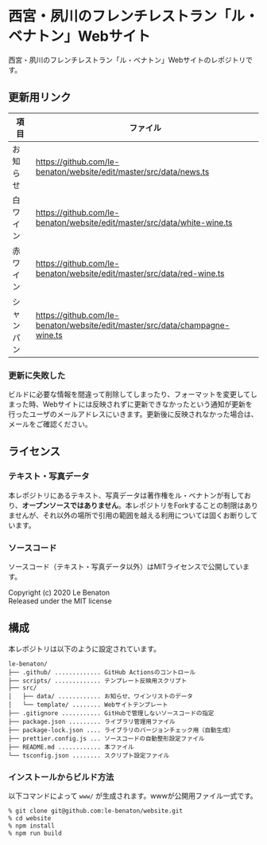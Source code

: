 # 西宮・夙川のフレンチレストラン「ル・ベナトン」Webサイト
西宮・夙川のフレンチレストラン「ル・ベナトン」Webサイトのレポジトリです。

## 更新用リンク
|  項目  |  ファイル  |
| ---- | ---- |
|  お知らせ  |  https://github.com/le-benaton/website/edit/master/src/data/news.ts  |
|  白ワイン  |  https://github.com/le-benaton/website/edit/master/src/data/white-wine.ts  |
|  赤ワイン  |  https://github.com/le-benaton/website/edit/master/src/data/red-wine.ts  |
|  シャンパン  |  https://github.com/le-benaton/website/edit/master/src/data/champagne-wine.ts  |

### 更新に失敗した
ビルドに必要な情報を間違って削除してしまったり、フォーマットを変更してしまった時、Webサイトには反映されずに更新できなかったという通知が更新を行ったユーザのメールアドレスにいきます。更新後に反映されなかった場合は、メールをご確認ください。

## ライセンス
### テキスト・写真データ
本レポジトリにあるテキスト、写真データは著作権をル・ベナトンが有しており、**オープンソースではありません**。本レポジトリをForkすることの制限はありませんが、それ以外の場所で引用の範囲を越える利用については固くお断りしています。

### ソースコード
ソースコード（テキスト・写真データ以外）はMITライセンスで公開しています。

Copyright (c) 2020 Le Benaton<br />
Released under the MIT license

## 構成
本レポジトリは以下のように設定されています。
```
le-benaton/
├── .github/ ............. GitHub Actionsのコントロール
├── scripts/ ............. テンプレート反映用スクリプト
├── src/
│   ├── data/ ............ お知らせ、ワインリストのデータ
│   └── template/ ........ Webサイトテンプレート
├── .gitignore ........... GitHubで管理しないソースコードの指定
├── package.json ......... ライブラリ管理用ファイル
├── package-lock.json .... ライブラリのバージョンチェック用（自動生成）
├── prettier.config.js ... ソースコードの自動整形設定ファイル
├── README.md ............ 本ファイル
└── tsconfig.json ........ スクリプト設定ファイル
```

### インストールからビルド方法
以下コマンドによって `www/` が生成されます。wwwが公開用ファイル一式です。
```bash
% git clone git@github.com:le-benaton/website.git
% cd website
% npm install
% npm run build
```
